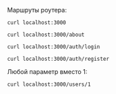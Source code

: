 Маршруты роутера:

```
curl localhost:3000
```

```
curl localhost:3000/about
```

```
curl localhost:3000/auth/login
```

```
curl localhost:3000/auth/register
```

Любой параметр вместо 1:

```
curl localhost:3000/users/1
```